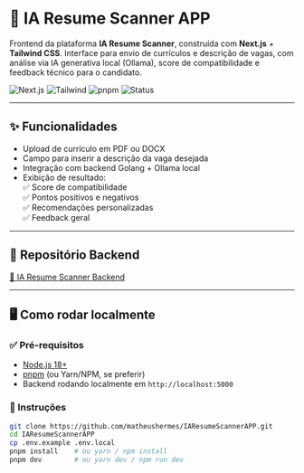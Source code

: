 # 🧠 IA Resume Scanner APP

Frontend da plataforma **IA Resume Scanner**, construída com **Next.js** + **Tailwind CSS**. Interface para envio de currículos e descrição de vagas, com análise via IA generativa local (Ollama), score de compatibilidade e feedback técnico para o candidato.

![Next.js](https://img.shields.io/badge/Next.js-000000?style=for-the-badge&logo=nextdotjs&logoColor=white)
![Tailwind](https://img.shields.io/badge/TailwindCSS-38B2AC?style=for-the-badge&logo=tailwindcss&logoColor=white)
![pnpm](https://img.shields.io/badge/pnpm-222222?style=for-the-badge&logo=pnpm&logoColor=yellow)
![Status](https://img.shields.io/badge/status-em%20desenvolvimento-yellow?style=for-the-badge)

---

## ✨ Funcionalidades

- Upload de currículo em PDF ou DOCX
- Campo para inserir a descrição da vaga desejada
- Integração com backend Golang + Ollama local
- Exibição de resultado:  
  ✅ Score de compatibilidade  
  ✅ Pontos positivos e negativos  
  ✅ Recomendações personalizadas  
  ✅ Feedback geral

---

## 🔗 Repositório Backend

[🔧 IA Resume Scanner Backend](https://github.com/matheushermes/IAResumeScanner)

---

## 🖥️ Como rodar localmente

### ✅ Pré-requisitos

- [Node.js 18+](https://nodejs.org)
- [pnpm](https://pnpm.io/) (ou Yarn/NPM, se preferir)
- Backend rodando localmente em `http://localhost:5000`

### 🚀 Instruções

```bash
git clone https://github.com/matheushermes/IAResumeScannerAPP.git
cd IAResumeScannerAPP
cp .env.example .env.local
pnpm install    # ou yarn / npm install
pnpm dev        # ou yarn dev / npm run dev
```
